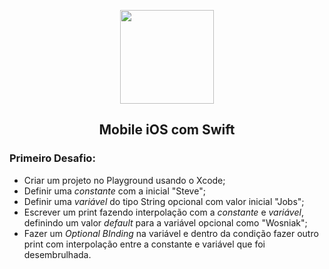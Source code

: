 <p align="center">
<img src="https://hermes.dio.me/tracks/61d57203-7c43-4d8d-a3f0-833faa2ce680.png" align="center" width="150px" ></p>
<h2 align="center"> Mobile iOS com Swift </h2>

### Primeiro Desafio:

- Criar um projeto no Playground usando o Xcode;
- Definir uma _constante_ com a inicial "Steve";
- Definir uma _variável_ do tipo String opcional com valor inicial "Jobs";
- Escrever um print fazendo interpolação com a _constante_ e _variável_, definindo um valor _default_ para a variável opcional como "Wosniak";
- Fazer um _Optional BInding_ na variável e dentro da condição fazer outro print com interpolação entre a constante e variável que foi desembrulhada.
